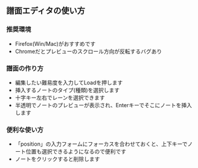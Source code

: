 ## 譜面エディタの使い方

### 推奨環境
- Firefox(Win/Mac)がおすすめです
- Chromeだとプレビューのスクロール方向が反転するバグあり
### 譜面の作り方
- 編集したい難易度を入力してLoadを押します
- 挿入するノートのタイプ(種類)を選択します
- 十字キー左右でレーンを選択できます
- 半透明でノートのプレビューが表示され、Enterキーでそこにノートを挿入します
### 便利な使い方
- 「position」の入力フォームにフォーカスを合わせておくと、上下キーでノート位置も選択できるようになるので便利です
- ノートをクリックすると削除します